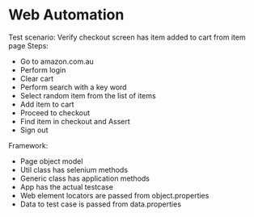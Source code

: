 # Web Automation

Test scenario: Verify checkout screen has item added to cart from item page
Steps:
- Go to amazon.com.au
- Perform login
- Clear cart
- Perform search with a key word
- Select random item from the list of items
- Add item to cart
- Proceed to checkout
- Find item in checkout and Assert
- Sign out

Framework:
- Page object model
- Util class has selenium methods
- Generic class has application methods
- App has the actual testcase
- Web element locators are passed from object.properties
- Data to test case is passed from data.properties
